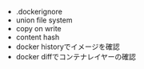 - .dockerignore
- union file system
- copy on write
- content hash
- docker historyでイメージを確認
- docker diffでコンテナレイヤーの確認
